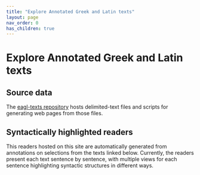 ```yaml
---
title: "Explore Annotated Greek and Latin texts"
layout: page
nav_order: 0
has_children: true
---
```



# Explore Annotated Greek and Latin texts


## Source data

The [eagl-texts repository](https://github.com/neelsmith/eagl-texts) hosts delimited-text files and scripts for generating web pages from those files.

## Syntactically highlighted readers


This readers hosted on this site are automatically generated from annotations on selections from the texts linked below.  Currently, the readers present each text sentence by sentence, with multiple views for each sentence highlighting syntactic structures in different ways.
